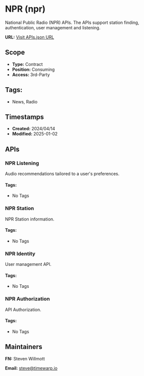 # NPR (npr)

National Public Radio (NPR) APIs. The APIs support station finding,
authentication, user management and listening.

**URL:** [Visit APIs.json URL](https://raw.githubusercontent.com/api-search/news/main/_apis/npr/apis.md)

## Scope

- **Type:** Contract 
- **Position:** Consuming 
- **Access:** 3rd-Party 

## Tags:

 - News, Radio

## Timestamps

- **Created:** 2024/04/14 
- **Modified:** 2025-01-02 

## APIs

### NPR Listening
Audio recommendations tailored to a user's preferences.


#### Tags:

 - No Tags
### NPR Station
NPR Station information.


#### Tags:

 - No Tags
### NPR Identity
User management API.


#### Tags:

 - No Tags
### NPR Authorization
API Authorization.


#### Tags:

 - No Tags

## Maintainers

**FN:** Steven Willmott

**Email:** steve@timewarp.io

